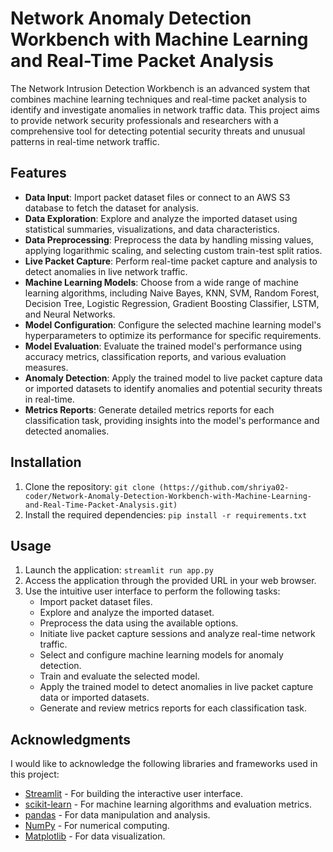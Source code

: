 # Network Anomaly Detection Workbench with Machine Learning and Real-Time Packet Analysis

The Network Intrusion Detection Workbench is an advanced system that combines machine learning techniques and real-time packet analysis to identify and investigate anomalies in network traffic data. This project aims to provide network security professionals and researchers with a comprehensive tool for detecting potential security threats and unusual patterns in real-time network traffic.

## Features

- **Data Input**: Import packet dataset files or connect to an AWS S3 database to fetch the dataset for analysis.
- **Data Exploration**: Explore and analyze the imported dataset using statistical summaries, visualizations, and data characteristics.
- **Data Preprocessing**: Preprocess the data by handling missing values, applying logarithmic scaling, and selecting custom train-test split ratios.
- **Live Packet Capture**: Perform real-time packet capture and analysis to detect anomalies in live network traffic.
- **Machine Learning Models**: Choose from a wide range of machine learning algorithms, including Naive Bayes, KNN, SVM, Random Forest, Decision Tree, Logistic Regression, Gradient Boosting Classifier, LSTM, and Neural Networks.
- **Model Configuration**: Configure the selected machine learning model's hyperparameters to optimize its performance for specific requirements.
- **Model Evaluation**: Evaluate the trained model's performance using accuracy metrics, classification reports, and various evaluation measures.
- **Anomaly Detection**: Apply the trained model to live packet capture data or imported datasets to identify anomalies and potential security threats in real-time.
- **Metrics Reports**: Generate detailed metrics reports for each classification task, providing insights into the model's performance and detected anomalies.

## Installation

1. Clone the repository: ```git clone (https://github.com/shriya02-coder/Network-Anomaly-Detection-Workbench-with-Machine-Learning-and-Real-Time-Packet-Analysis.git)```
2. Install the required dependencies: ```pip install -r requirements.txt```


## Usage
1. Launch the application: ```streamlit run app.py```
2. Access the application through the provided URL in your web browser.
3. Use the intuitive user interface to perform the following tasks:
    - Import packet dataset files.
    - Explore and analyze the imported dataset.
    - Preprocess the data using the available options.
    - Initiate live packet capture sessions and analyze real-time network traffic.
    - Select and configure machine learning models for anomaly detection.
    - Train and evaluate the selected model.
    - Apply the trained model to detect anomalies in live packet capture data or imported datasets.
    - Generate and review metrics reports for each classification task.

## Acknowledgments
I would like to acknowledge the following libraries and frameworks used in this project:

- [Streamlit](https://streamlit.io/) - For building the interactive user interface.
- [scikit-learn](https://scikit-learn.org/) - For machine learning algorithms and evaluation metrics.
- [pandas](https://pandas.pydata.org/) - For data manipulation and analysis.
- [NumPy](https://numpy.org/) - For numerical computing.
- [Matplotlib](https://matplotlib.org/) - For data visualization.

